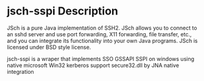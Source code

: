 

jsch-sspi Description
====================
JSch is a pure Java implementation of SSH2.  JSch allows you to 
connect to an sshd server and use port forwarding, X11 forwarding, 
file transfer, etc., and you can integrate its functionality
into your own Java programs. JSch is licensed under BSD style license.

jsch-sspi is a wraper that implements SSO GSSAPI SSPI on windows using native microsoft Win32 kerberos support  secure32.dll by JNA native integration





